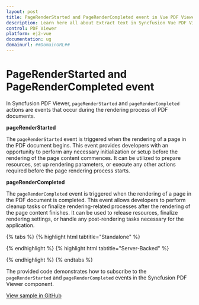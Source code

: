 ```yaml
---
layout: post
title: PageRenderStarted and PageRenderCompleted event in Vue PDF Viewer component | Syncfusion
description: Learn here all about Extract text in Syncfusion Vue PDF Viewer component of Syncfusion Essential JS 2 and more.
control: PDF Viewer
platform: ej2-vue
documentation: ug
domainurl: ##DomainURL##
---
```


# PageRenderStarted and PageRenderCompleted event

In Syncfusion PDF Viewer, `pageRenderStarted` and `pageRenderCompleted` actions are events that occur during the rendering process of PDF documents. 

**pageRenderStarted** 

The `pageRenderStarted` event is triggered when the rendering of a page in the PDF document begins. This event provides developers with an opportunity to perform any necessary initialization or setup before the rendering of the page content commences. It can be utilized to prepare resources, set up rendering parameters, or execute any other actions required before the page rendering process starts.

**pageRenderCompleted**

The `pageRenderCompleted` event is triggered when the rendering of a page in the PDF document is completed. This event allows developers to perform cleanup tasks or finalize rendering-related processes after the rendering of the page content finishes. It can be used to release resources, finalize rendering settings, or handle any post-rendering tasks necessary for the application.

{% tabs %}
{% highlight html tabtitle="Standalone" %}
<template>
  <div id="app">
      <ejs-pdfviewer
        id="pdfViewer"
        ref="pdfviewer"
        :documentPath="documentPath"
        :resourceUrl="resourceUrl"
        :pageRenderStarted="pageRenderStarted"
        :pageRenderCompleted="pageRenderCompleted">
      </ejs-pdfviewer>
  </div>
</template>

<script>
import Vue from 'vue';
import { PdfViewerPlugin, Toolbar, Magnification, Navigation, 
         LinkAnnotation, BookmarkView, Annotation, ThumbnailView, 
         Print, TextSelection, TextSearch, FormFields, FormDesigner } from '@syncfusion/ej2-vue-pdfviewer';
Vue.use(PdfViewerPlugin);

export default {
  name: 'app',
  data () {
    return {
      resourceUrl:"https://cdn.syncfusion.com/ej2/24.1.41/dist/ej2-pdfviewer-lib",
      documentPath:"https://cdn.syncfusion.com/content/pdf/pdf-succinctly.pdf"
    };
  },
  provide: {
    PdfViewer: [ Toolbar, Magnification, Navigation, LinkAnnotation, BookmarkView, Annotation, 
                 ThumbnailView, Print, TextSelection, TextSearch, FormFields, FormDesigner ]},

  methods: {
    pageRenderStarted: function (args) {
      // This method is called when the page rendering starts
      console.log('Rendering of page ' + args.pageNumber + ' started.');
    },
    pageRenderCompleted: function (args) {
      // This method is called when the page rendering completes
      console.log('Rendering of page ' + args.pageNumber + ' completed.');
    }
  }
}
</script>
{% endhighlight %}
{% highlight html tabtitle="Server-Backed" %}
<template>
  <div id="app">
      <ejs-pdfviewer
        id="pdfViewer"
        ref="pdfviewer"
        :documentPath="documentPath"
        :serviceUrl="serviceUrl"
        :pageRenderStarted="pageRenderStarted"
        :pageRenderCompleted="pageRenderCompleted">
      </ejs-pdfviewer>
  </div>
</template>

<script>
import Vue from 'vue';
import { PdfViewerPlugin, Toolbar, Magnification, Navigation, 
         LinkAnnotation, BookmarkView, Annotation, ThumbnailView, 
         Print, TextSelection, TextSearch, FormFields, FormDesigner } from '@syncfusion/ej2-vue-pdfviewer';
Vue.use(PdfViewerPlugin);

export default {
  name: 'app',
  data () {
    return {
      serviceUrl:"https://services.syncfusion.com/vue/production/api/pdfviewer",
      documentPath:"https://cdn.syncfusion.com/content/pdf/pdf-succinctly.pdf"
    };
  },
  provide: {
    PdfViewer: [ Toolbar, Magnification, Navigation, LinkAnnotation, BookmarkView, Annotation, 
                 ThumbnailView, Print, TextSelection, TextSearch, FormFields, FormDesigner ]},

  methods: {
    pageRenderStarted: function (args) {
      // This method is called when the page rendering starts
      console.log('Rendering of page ' + args.pageNumber + ' started.');
    },
    pageRenderCompleted: function (args) {
      // This method is called when the page rendering completes
      console.log('Rendering of page ' + args.pageNumber + ' completed.');
    }
  }
}
</script>
{% endhighlight %}
{% endtabs %}

The provided code demonstrates how to subscribe to the `pageRenderStarted` and `pageRenderCompleted` events in the Syncfusion PDF Viewer component. 

[View sample in GitHub]()